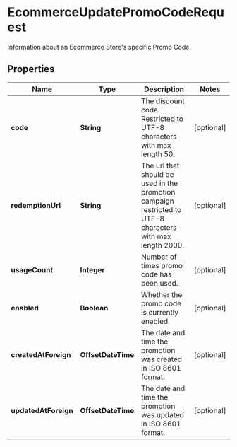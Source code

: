 

# EcommerceUpdatePromoCodeRequest

Information about an Ecommerce Store's specific Promo Code.

## Properties

| Name | Type | Description | Notes |
|------------ | ------------- | ------------- | -------------|
|**code** | **String** | The discount code. Restricted to UTF-8 characters with max length 50. |  [optional] |
|**redemptionUrl** | **String** | The url that should be used in the promotion campaign restricted to UTF-8 characters with max length 2000. |  [optional] |
|**usageCount** | **Integer** | Number of times promo code has been used. |  [optional] |
|**enabled** | **Boolean** | Whether the promo code is currently enabled. |  [optional] |
|**createdAtForeign** | **OffsetDateTime** | The date and time the promotion was created in ISO 8601 format. |  [optional] |
|**updatedAtForeign** | **OffsetDateTime** | The date and time the promotion was updated in ISO 8601 format. |  [optional] |



